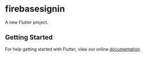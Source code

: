 # firebasesignin

A new Flutter project.

## Getting Started

For help getting started with Flutter, view our online
[documentation](https://flutter.io/).
